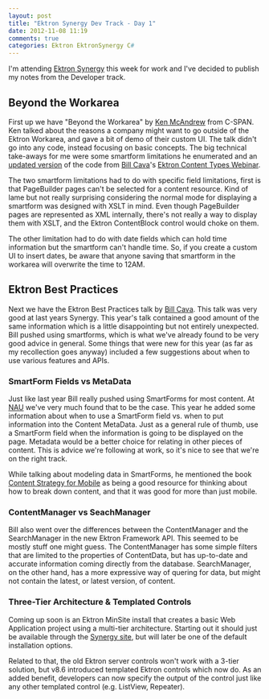 ```yaml
---
layout: post
title: "Ektron Synergy Dev Track - Day 1"
date: 2012-11-08 11:19
comments: true
categories: Ektron EktronSynergy C#
---
```


I'm attending [Ektron Synergy][eksy] this week for work and I've decided to
publish my notes from the Developer track.

[eksy]: http://synergy.ektron.com "Ektron Synergy Conference 2012"

## Beyond the Workarea

First up we have "Beyond the Workarea" by [Ken McAndrew][kma] from C-SPAN. Ken
talked about the reasons a company might want to go outside of the Ektron
Workarea, and gave a bit of demo of their custom UI. The talk didn't go into any
code, instead focusing on basic concepts. The big technical take-aways for me
were some smartform limitations he enumerated and an [updated version][eect] of
the code from [Bill Cava][bc]'s [Ektron Content Types Webinar][ectw].

The two smartform limitations had to do with specific field limitations, first
is that PageBuilder pages can't be selected for a content resource. Kind of lame
but not really surprising considering the normal mode for displaying a smartform
was designed with XSLT in mind. Even though PageBuilder pages are represented as
XML internally, there's not really a way to display them with XSLT, and the
Ektron ContentBlock control would choke on them.

The other limitation had to do with date fields which can hold time information
but the smartform can't handle time. So, if you create a custom UI to insert
dates, be aware that anyone saving that smartform in the workarea will overwrite
the time to 12AM.

[kma]: http://http://kmac23va.tumblr.com/ "The blog of Ken McAndrew"
[eect]: http://kmac23va.tumblr.com/post/17579016242/enhancing-ektron-content-types "Enhancing Ektron Content Types"
[bc]: http://twitter.com/billcava "Bill Cava, Ektron Chief Evangelist"
[ectw]: http://www.ektron.com/Resources/Webinars/Ektron-Content-Types/ "Ektron Content Types Webinar"

## Ektron Best Practices

Next we have the Ektron Best Practices talk by [Bill Cava][bc]. This talk was
very good at last years Synergy. This year's talk contained a good amount of the
same information which is a little disappointing but not entirely unexpected.
Bill pushed using smartforms, which is what we've already found to be very good
advice in general. Some things that were new for this year (as far as my
recollection goes anyway) included a few suggestions about when to use various
features and APIs.

### SmartForm Fields vs MetaData

Just like last year Bill really pushed using SmartForms for most content. At
[NAU][nau] we've very much found that to be the case. This year he added some
information about when to use a SmartForm field vs. when to put information into
the Content MetaData. Just as a general rule of thumb, use a SmartForm field
when the information is going to be displayed on the page. Metadata would be a
better choice for relating in other pieces of content. This is advice we're
following at work, so it's nice to see that we're on the right track.

While talking about modeling data in SmartForms, he mentioned the book
[Content Strategy for Mobile][csfm] as being a good resource for thinking about
how to break down content, and that it was good for more than just mobile.

### ContentManager vs SeachManager

Bill also went over the differences between the ContentManager and the
SearchManager in the new Ektron Framework API. This seemed to be mostly stuff
one might guess. The ContentManager has some simple filters that are limited to
the properties of ContentData, but has up-to-date and accurate information
coming directly from the database. SearchManager, on the other hand, has a more
expressive way of quering for data, but might not contain the latest, or latest
version, of content.

### Three-Tier Architecture & Templated Controls

Coming up soon is an Ektron MinSite install that creates a basic Web Application
project using a multi-tier architecture. Starting out it should just be
available through the [Synergy site][syn], but will later be one of the default
installation options.

Related to that, the old Ektron server controls won't work with a 3-tier
solution, but v8.6 introduced templated Ektron controls which now do. As an
added benefit, developers can now specify the output of the control just like
any other templated control (e.g. ListView, Repeater).

[nau]: http://nau.edu/ "Northern Arizona University"
[csfm]: http://www.abookapart.com/products/content-strategy-for-mobile "A Book Apart - Content Strategy for Mobile"
[syn]: http://synergy.ektron.com "Ektron Synergy Conference"
